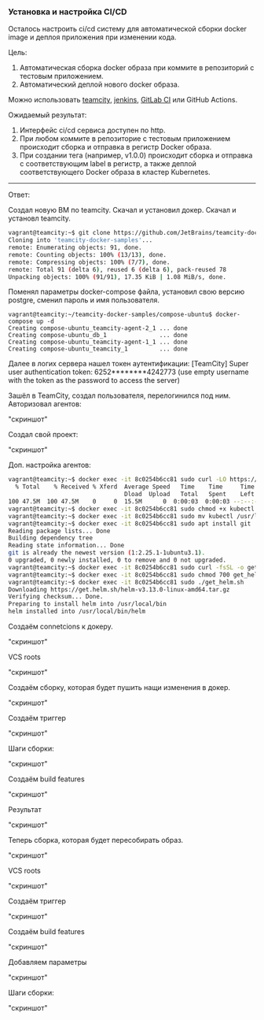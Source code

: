 ### Установка и настройка CI/CD

Осталось настроить ci/cd систему для автоматической сборки docker image и деплоя приложения при изменении кода.

Цель:

1. Автоматическая сборка docker образа при коммите в репозиторий с тестовым приложением.
2. Автоматический деплой нового docker образа.

Можно использовать [teamcity](https://www.jetbrains.com/ru-ru/teamcity/), [jenkins](https://www.jenkins.io/), [GitLab CI](https://about.gitlab.com/stages-devops-lifecycle/continuous-integration/) или GitHub Actions.

Ожидаемый результат:

1. Интерфейс ci/cd сервиса доступен по http.
2. При любом коммите в репозиторие с тестовым приложением происходит сборка и отправка в регистр Docker образа.
3. При создании тега (например, v1.0.0) происходит сборка и отправка с соответствующим label в регистр, а также деплой соответствующего Docker образа в кластер Kubernetes.

---

Ответ:

Создал новую ВМ по teamcity. Скачал и установил докер. Скачал и установл teamcity.

```bash
vagrant@teamcity:~$ git clone https://github.com/JetBrains/teamcity-docker-samples
Cloning into 'teamcity-docker-samples'...
remote: Enumerating objects: 91, done.
remote: Counting objects: 100% (13/13), done.
remote: Compressing objects: 100% (7/7), done.
remote: Total 91 (delta 6), reused 6 (delta 6), pack-reused 78
Unpacking objects: 100% (91/91), 17.35 KiB | 1.08 MiB/s, done.
```

Поменял параметры docker-compose файла, установил свою версию postgre, сменил пароль и имя пользователя.

```
vagrant@teamcity:~/teamcity-docker-samples/compose-ubuntu$ docker-compose up -d
Creating compose-ubuntu_teamcity-agent-2_1 ... done
Creating compose-ubuntu_db_1               ... done
Creating compose-ubuntu_teamcity-agent-1_1 ... done
Creating compose-ubuntu_teamcity_1         ... done
```

Далее в логих сервера нашел токен аутентификации:
[TeamCity] Super user authentication token: 6252********4242773 (use empty username with the token as the password to access the server)

Зашёл в TeamCity, создал пользователя, перелогинился под ним. Авторизовал агентов:

"скриншот"

Создал свой проект:

"скриншот"

Доп. настройка агентов:
```bash
vagrant@teamcity:~$ docker exec -it 8c0254b6cc81 sudo curl -LO https://storage.googleapis.com/kubernetes-release/release/`curl -s https://storage.googleapis.com/kubernetes-release/release/stable.txt`/bin/linux/amd64/kubectl
  % Total    % Received % Xferd  Average Speed   Time    Time     Time  Current
                                 Dload  Upload   Total   Spent    Left  Speed
100 47.5M  100 47.5M    0     0  15.5M      0  0:00:03  0:00:03 --:--:-- 15.5M
vagrant@teamcity:~$ docker exec -it 8c0254b6cc81 sudo chmod +x kubectl
vagrant@teamcity:~$ docker exec -it 8c0254b6cc81 sudo mv kubectl /usr/local/bin/
vagrant@teamcity:~$ docker exec -it 8c0254b6cc81 sudo apt install git
Reading package lists... Done
Building dependency tree
Reading state information... Done
git is already the newest version (1:2.25.1-1ubuntu3.1).
0 upgraded, 0 newly installed, 0 to remove and 0 not upgraded.
vagrant@teamcity:~$ docker exec -it 8c0254b6cc81 sudo curl -fsSL -o get_helm.sh https://raw.githubusercontent.com/helm/helm/main/scripts/get-helm-3
vagrant@teamcity:~$ docker exec -it 8c0254b6cc81 sudo chmod 700 get_helm.sh
vagrant@teamcity:~$ docker exec -it 8c0254b6cc81 sudo ./get_helm.sh
Downloading https://get.helm.sh/helm-v3.13.0-linux-amd64.tar.gz
Verifying checksum... Done.
Preparing to install helm into /usr/local/bin
helm installed into /usr/local/bin/helm
```

Создаём connetcions к докеру. 

"скриншот"

VCS roots

"скриншот"

Создаём сборку, которая будет пушить нащи изменения в докер.

"скриншот"

Создаём триггер

"скриншот"

Шаги сборки:

"скриншот"

Создаём build features

"скриншот"

Результат 

"скриншот"

Теперь сборка, которая будет пересобирать образ.

"скриншот"

VCS roots

"скриншот"

Создаём триггер

"скриншот"

Создаём build features

"скриншот"

Добавляем параметры

"скриншот"

Шаги сборки:

"скриншот"